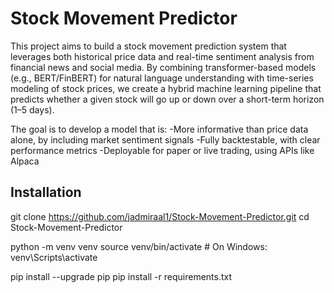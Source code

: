# Stock Movement Predictor

This project aims to build a stock movement prediction system that leverages both historical price data and real-time sentiment analysis from financial news and social media.
By combining transformer-based models (e.g., BERT/FinBERT) for natural language understanding with time-series modeling of stock prices, we create a hybrid machine learning
pipeline that predicts whether a given stock will go up or down over a short-term horizon (1–5 days).

The goal is to develop a model that is:
-More informative than price data alone, by including market sentiment signals
-Fully backtestable, with clear performance metrics
-Deployable for paper or live trading, using APIs like Alpaca

## Installation

git clone https://github.com/jadmiraal1/Stock-Movement-Predictor.git
cd Stock-Movement-Predictor

python -m venv venv
source venv/bin/activate      # On Windows: venv\Scripts\activate

pip install --upgrade pip
pip install -r requirements.txt
